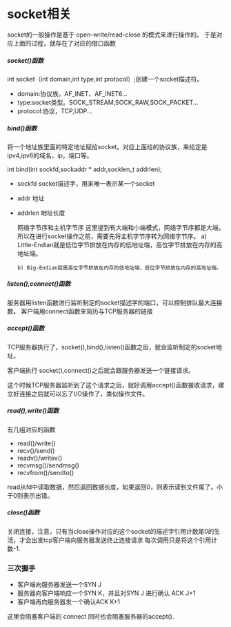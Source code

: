 # socket相关
socket的一般操作是基于 open-write/read-close 的模式来进行操作的。
于是对应上面的过程，就存在了对应的借口函数
##### socket()函数
int socket（int domain,int type,int protocol）;创建一个socket描述符。
* domain:协议族。AF_INET、AF_INET6...
* type:socket类型。SOCK_STREAM,SOCK_RAW,SOCK_PACKET...
* protocol:协议，TCP,UDP...


##### bind()函数
将一个地址族里面的特定地址赋给socket。对应上面给的协议族，来给定是ipv4,ipv6的域名，ip，端口等。


int bind(int sockfd,sockaddr * addr,socklen_t addrlen);
* sockfd socket描述字，用来唯一表示某一个socket
* addr 地址
* addrlen 地址长度


    网络字节序和主机字节序
        这里提到有大端和小端模式，网络字节序都是大端，所以在进行socket操作之前，需要先将主机字节序转为网络字节序。
      a) Little-Endian就是低位字节排放在内存的低地址端，高位字节排放在内存的高地址端。

      b) Big-Endian就是高位字节排放在内存的低地址端，低位字节排放在内存的高地址端。

##### listen(),connect()函数
服务器用listen函数进行监听制定的socket描述字的端口，可以控制排队最大连接数。
客户端用connect函数来简历与TCP服务器的链接


##### accept()函数
TCP服务器执行了，socket(),bind(),listen()函数之后，就会监听制定的socket地址。

客户端执行 socket(),connect()之后就会跟服务器发送一个链接请求。

这个时候TCP服务器监听到了这个请求之后，就好调用accept()函数接收请求，建立好连接之后就可以忘了I/O操作了，类似操作文件。


##### read(),write()函数
有几组对应的函数
* read()/write()
* recv()/send()
* readv()/writev()
* recvmsg()/sendmsg()
* recvfrom()/sendto()

read从fd中读取数据，然后返回数据长度，如果返回0，则表示读到文件尾了。小于0则表示出错。
##### close()函数
关闭连接，注意，只有当close操作对应的这个socket的描述字引用计数尾0的生活，才会出发tcp客户端向服务器发送终止连接请求
每次调用只是将这个引用计数-1.

### 三次握手
* 客户端向服务器发送一个SYN J
* 服务器向客户端响应一个SYN K，并且对SYN J 进行确认 ACK J+1
* 客户端再向服务器发一个确认ACK K+1

这里会阻塞客户端的 connect 同时也会阻塞服务器的accept().


